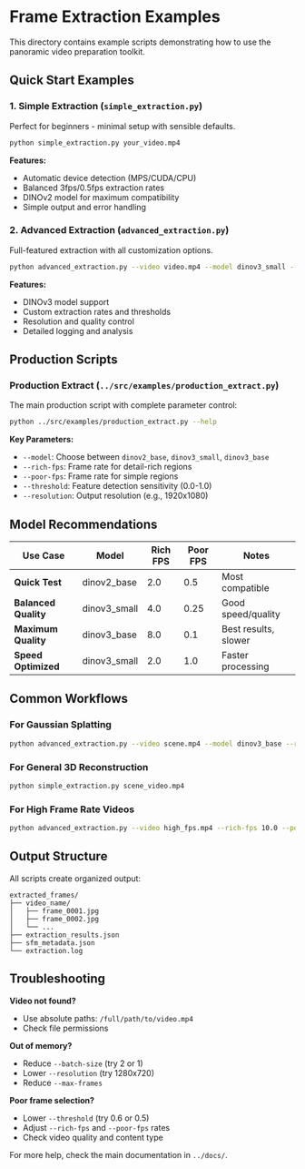 # Frame Extraction Examples

This directory contains example scripts demonstrating how to use the panoramic video preparation toolkit.

## Quick Start Examples

### 1. Simple Extraction (`simple_extraction.py`)
Perfect for beginners - minimal setup with sensible defaults.

```bash
python simple_extraction.py your_video.mp4
```

**Features:**
- Automatic device detection (MPS/CUDA/CPU)
- Balanced 3fps/0.5fps extraction rates  
- DINOv2 model for maximum compatibility
- Simple output and error handling

### 2. Advanced Extraction (`advanced_extraction.py`)
Full-featured extraction with all customization options.

```bash
python advanced_extraction.py --video video.mp4 --model dinov3_small --rich-fps 5.0 --poor-fps 0.25
```

**Features:**
- DINOv3 model support
- Custom extraction rates and thresholds
- Resolution and quality control
- Detailed logging and analysis

## Production Scripts

### Production Extract (`../src/examples/production_extract.py`)
The main production script with complete parameter control:

```bash
python ../src/examples/production_extract.py --help
```

**Key Parameters:**
- `--model`: Choose between `dinov2_base`, `dinov3_small`, `dinov3_base`
- `--rich-fps`: Frame rate for detail-rich regions
- `--poor-fps`: Frame rate for simple regions  
- `--threshold`: Feature detection sensitivity (0.0-1.0)
- `--resolution`: Output resolution (e.g., 1920x1080)

## Model Recommendations

| Use Case | Model | Rich FPS | Poor FPS | Notes |
|----------|-------|----------|----------|-------|
| **Quick Test** | dinov2_base | 2.0 | 0.5 | Most compatible |
| **Balanced Quality** | dinov3_small | 4.0 | 0.25 | Good speed/quality |
| **Maximum Quality** | dinov3_base | 8.0 | 0.1 | Best results, slower |
| **Speed Optimized** | dinov3_small | 2.0 | 1.0 | Faster processing |

## Common Workflows

### For Gaussian Splatting
```bash
python advanced_extraction.py --video scene.mp4 --model dinov3_base --rich-fps 6.0 --poor-fps 0.2 --threshold 0.8
```

### For General 3D Reconstruction  
```bash
python simple_extraction.py scene_video.mp4
```

### For High Frame Rate Videos
```bash
python advanced_extraction.py --video high_fps.mp4 --rich-fps 10.0 --poor-fps 0.25 --max-frames 1500
```

## Output Structure

All scripts create organized output:
```
extracted_frames/
├── video_name/
│   ├── frame_0001.jpg
│   ├── frame_0002.jpg
│   └── ...
├── extraction_results.json
├── sfm_metadata.json  
└── extraction.log
```

## Troubleshooting

**Video not found?**
- Use absolute paths: `/full/path/to/video.mp4`
- Check file permissions

**Out of memory?**  
- Reduce `--batch-size` (try 2 or 1)
- Lower `--resolution` (try 1280x720)
- Reduce `--max-frames`

**Poor frame selection?**
- Lower `--threshold` (try 0.6 or 0.5) 
- Adjust `--rich-fps` and `--poor-fps` rates
- Check video quality and content type

For more help, check the main documentation in `../docs/`.